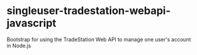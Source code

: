 singleuser-tradestation-webapi-javascript
=========================================

Bootstrap for using the TradeStation Web API to manage one user's account in Node.js

